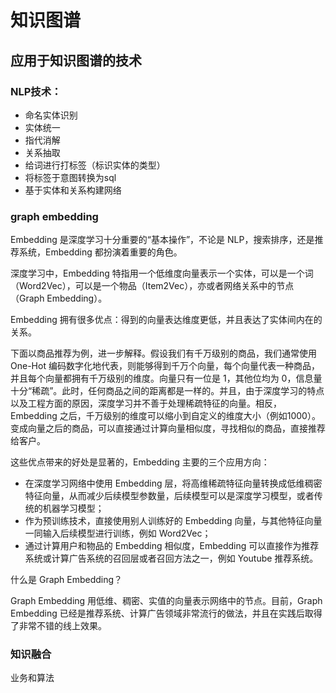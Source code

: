 # 知识图谱

## 应用于知识图谱的技术

### NLP技术：
- 命名实体识别
- 实体统一
- 指代消解
- 关系抽取
- 给词进行打标签（标识实体的类型）
- 将标签于意图转换为sql
- 基于实体和关系构建网络


### graph embedding

Embedding 是深度学习十分重要的“基本操作”，不论是 NLP，搜索排序，还是推荐系统，Embedding 都扮演着重要的角色。

深度学习中，Embedding 特指用一个低维度向量表示一个实体，可以是一个词（Word2Vec），可以是一个物品（Item2Vec），亦或者网络关系中的节点（Graph Embedding）。

Embedding 拥有很多优点：得到的向量表达维度更低，并且表达了实体间内在的关系。

下面以商品推荐为例，进一步解释。假设我们有千万级别的商品，我们通常使用 One-Hot 编码数字化地代表，则能够得到千万个向量，每个向量代表一种商品，并且每个向量都拥有千万级别的维度。向量只有一位是 1，其他位均为 0，信息量十分“稀疏”。此时，任何商品之间的距离都是一样的。并且，由于深度学习的特点以及工程方面的原因，深度学习并不善于处理稀疏特征的向量。相反，Embedding 之后，千万级别的维度可以缩小到自定义的维度大小（例如1000）。变成向量之后的商品，可以直接通过计算向量相似度，寻找相似的商品，直接推荐给客户。

这些优点带来的好处是显著的，Embedding 主要的三个应用方向：

- 在深度学习网络中使用 Embedding 层，将高维稀疏特征向量转换成低维稠密特征向量，从而减少后续模型参数量，后续模型可以是深度学习模型，或者传统的机器学习模型；
- 作为预训练技术，直接使用别人训练好的 Embedding 向量，与其他特征向量一同输入后续模型进行训练，例如 Word2Vec；
- 通过计算用户和物品的 Embedding 相似度，Embedding 可以直接作为推荐系统或计算广告系统的召回层或者召回方法之一，例如 Youtube 推荐系统。

什么是 Graph Embedding？

Graph Embedding 用低维、稠密、实值的向量表示网络中的节点。目前，Graph Embedding 已经是推荐系统、计算广告领域非常流行的做法，并且在实践后取得了非常不错的线上效果。

### 知识融合

业务和算法

